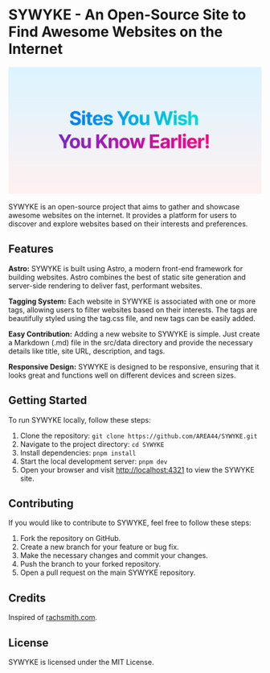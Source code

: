 # SYWYKE - An Open-Source Site to Find Awesome Websites on the Internet

![SYWYKE banner](./public/og.svg)

SYWYKE is an open-source project that aims to gather and showcase awesome websites on the internet. It provides a platform for users to discover and explore websites based on their interests and preferences.

## Features

**Astro:** SYWYKE is built using Astro, a modern front-end framework for building websites. Astro combines the best of static site generation and server-side rendering to deliver fast, performant websites.

**Tagging System:** Each website in SYWYKE is associated with one or more tags, allowing users to filter websites based on their interests. The tags are beautifully styled using the tag.css file, and new tags can be easily added.

**Easy Contribution:** Adding a new website to SYWYKE is simple. Just create a Markdown (.md) file in the src/data directory and provide the necessary details like title, site URL, description, and tags.

**Responsive Design:** SYWYKE is designed to be responsive, ensuring that it looks great and functions well on different devices and screen sizes.

## Getting Started

To run SYWYKE locally, follow these steps:

1. Clone the repository: `git clone https://github.com/AREA44/SYWYKE.git`
2. Navigate to the project directory: `cd SYWYKE`
3. Install dependencies: `pnpm install`
4. Start the local development server: `pnpm dev`
5. Open your browser and visit [http://localhost:4321](http://localhost:4321) to view the SYWYKE site.

## Contributing

If you would like to contribute to SYWYKE, feel free to follow these steps:

1. Fork the repository on GitHub.
2. Create a new branch for your feature or bug fix.
3. Make the necessary changes and commit your changes.
4. Push the branch to your forked repository.
5. Open a pull request on the main SYWYKE repository.

## Credits

Inspired of [rachsmith.com](https://rachsmith.com).

## License

SYWYKE is licensed under the MIT License.
